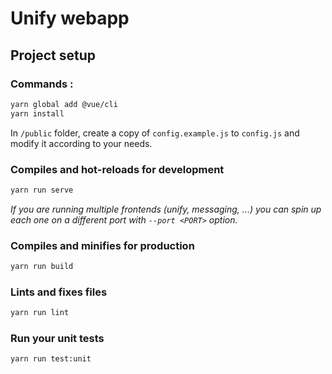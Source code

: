 # Unify webapp

## Project setup

### Commands :
```bash
yarn global add @vue/cli
yarn install
```

In `/public` folder, create a copy of `config.example.js` to `config.js` and modify it according to your needs.

### Compiles and hot-reloads for development

```bash
yarn run serve
```

_If you are running multiple frontends (unify, messaging, ...) you
can spin up each one on a different port with `--port <PORT>` option._

### Compiles and minifies for production
```bash
yarn run build
```

### Lints and fixes files
```bash
yarn run lint
```

### Run your unit tests
```bash
yarn run test:unit
```
